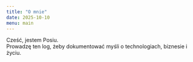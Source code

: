 ```yaml
---
title: "O mnie"
date: 2025-10-10
menu: main
---
```


Cześć, jestem Posiu.  
Prowadzę ten log, żeby dokumentować myśli o technologiach, biznesie i życiu.

